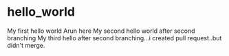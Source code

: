 # hello_world
My first hello world
Arun here
My second hello world after second branching
My third hello after second branching...i created pull request..but didn't merge.
